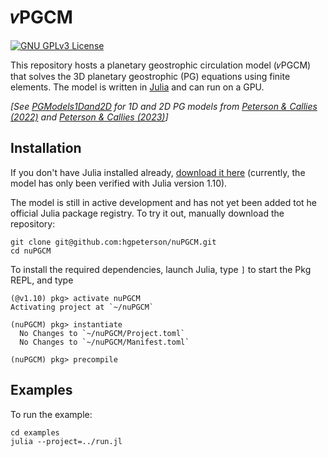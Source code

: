# 𝜈PGCM

[![GNU GPLv3 License](https://img.shields.io/badge/License-GNU%20GPL-blue)](https://www.gnu.org/licenses/gpl-3.0.en.html)

This repository hosts a planetary geostrophic circulation model (𝜈PGCM) that solves the 3D planetary geostrophic (PG) equations using finite elements.
The model is written in [Julia](https://julialang.org/) and can run on a GPU.

*[See [PGModels1Dand2D](https://github.com/hgpeterson/PGModels1Dand2D) for 1D and 2D PG models from [Peterson & Callies (2022)](https://doi.org/10.1175/JPO-D-21-0173.1) and [Peterson & Callies (2023)](https://doi.org/10.1175/JPO-D-22-0082.1)]*

## Installation

If you don't have Julia installed already, [download it here](https://julialang.org/downloads/) (currently, the model has only been verified with Julia version 1.10).

The model is still in active development and has not yet been added tot he official Julia package registry.
To try it out, manually download the repository:
```
git clone git@github.com:hgpeterson/nuPGCM.git
cd nuPGCM
```
To install the required dependencies, launch Julia, type `]` to start the Pkg REPL, and type
```
(@v1.10) pkg> activate nuPGCM
Activating project at `~/nuPGCM`

(nuPGCM) pkg> instantiate
  No Changes to `~/nuPGCM/Project.toml`
  No Changes to `~/nuPGCM/Manifest.toml`

(nuPGCM) pkg> precompile
```

## Examples

To run the example:
```
cd examples
julia --project=../run.jl
```